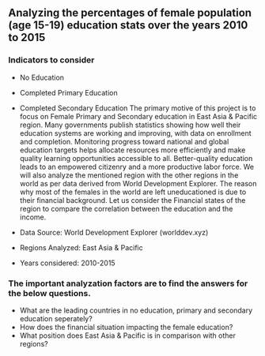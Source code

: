 ## Analyzing the percentages of female population (age 15-19) education stats over the years 2010 to 2015


### Indicators to consider
* No Education
* Completed Primary Education
* Completed Secondary Education
The primary motive of this project is to focus on Female Primary and Secondary education in East Asia & Pacific region. Many governments publish statistics showing how well their education systems are working and improving, with data on enrollment and completion. Monitoring progress toward national and global education targets helps allocate resources more efficiently and make quality learning opportunities accessible to all. Better-quality education leads to an empowered citizenry and a more productive labor force. We will also analyze the mentioned region with the other regions in the world as per data derived from World Development Explorer. The reason why most of the females in the world are left uneducationed is due to their financial background. Let us consider the Financial states of the region to compare the correlation between the education and the income.

* Data Source: World Development Explorer (worlddev.xyz)
 * Regions Analyzed: East Asia & Pacific
 * Years considered: 2010-2015

### The important analyzation factors are to find the answers for the below questions.

* What are the leading countries in no education, primary and secondary education seperately?
* How does the financial situation impacting the female education?
* What position does East Asia & Pacific is in comparison with other regions?
